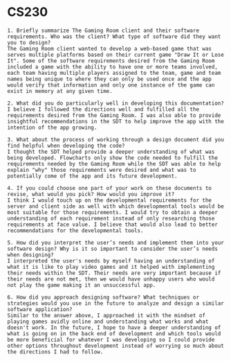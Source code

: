 # CS230



    1. Briefly summarize The Gaming Room client and their software requirements. Who was the client? What type of software did they want you to design?
    The Gaming Room client wanted to develop a web-based game that was serves multiple platforms based on their current game "Draw It or Lose It". Some of the software requirements desired from the Gaming Room included a game with the ability to have one or more teams involved, each team having multiple players assigned to the team, game and team names being unique to where they can only be used once and the app would verify that information and only one instance of the game can exist in memory at any given time.

    2. What did you do particularly well in developing this documentation?
    I believe I followed the directions well and fulfilled all the requirements desired from the Gaming Room. I was also able to provide insightful recommendations in the SDT to help improve the app with the intention of the app growing.

    3. What about the process of working through a design document did you find helpful when developing the code?
    I thought the SDT helped provide a deeper understanding of what was being developed. Flowcharts only show the code needed to fulfill the requirements needed by the Gaming Room while the SDT was able to help explain "why" those requirements were desired and what was to potentially come of the app and its future development.

    4. If you could choose one part of your work on these documents to revise, what would you pick? How would you improve it?
    I think I would touch up on the developmental requirements for the server and client side as well with which developmental tools would be most suitable for those requirements. I would try to obtain a deeper understanding of each requirement instead of only researching those requirements at face value. I believe that would also lead to better recommendations for the developmental tools.

    5. How did you interpret the user’s needs and implement them into your software design? Why is it so important to consider the user’s needs when designing?
    I interpreted the user's needs by myself having an understanding of what it is like to play video games and it helped with implementing their needs within the SDT. Their needs are very important because if their needs are not met, then we would have unhappy users who would not play the game making it an unsuccessful app.

    6. How did you approach designing software? What techniques or strategies would you use in the future to analyze and design a similar software application?
    Similar to the answer above, I approached it with the mindset of playing games avidly online and understanding what works and what doesn't work. In the future, I hope to have a deeper understanding of what is going on in the back end of development and which tools would be more beneficial for whatever I was developing so I could provide other options throughout development instead of worrying so much about the directions I had to follow.
